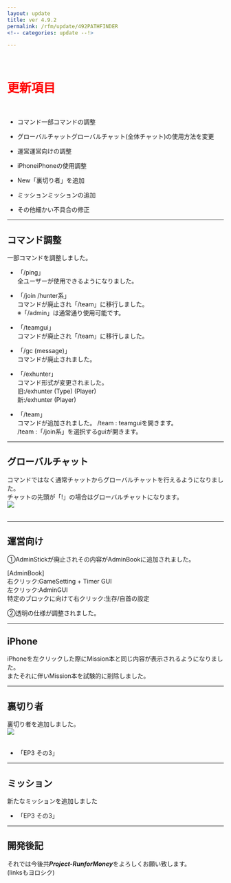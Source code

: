 ```yaml
---
layout: update
title: ver 4.9.2
permalink: /rfm/update/492PATHFINDER 
<!-- categories: update --!> 

---
```

<br>
<h1 id="1"><font color="red">更新項目</font></h1><br>

+ <span class="red-badge">コマンド</span>一部コマンドの調整     

+ <span class="blue-badge">グローバルチャット</span>グローバルチャット(全体チャット)の使用方法を変更   

+ <span class="green-badge">運営</span>運営向けの調整   

+ <span class="blue-badge">iPhone</span>iPhoneの使用調整   

+ <span class="yellow-badge">New</span>「裏切り者」を追加     

+ <span class="red-badge">ミッション</span>ミッションの追加  

+ <span class="green-badge">その他</span>細かい不具合の修正 

----------------------------------------------------
## コマンド調整    

一部コマンドを調整しました。    

+ 「/ping」  
全ユーザーが使用できるようになりました。

+ 「/join /hunter系」  
コマンドが廃止され「/team」に移行しました。  
※「/admin」は通常通り使用可能です。  

+ 「/teamgui」  
コマンドが廃止され「/team」に移行しました。  

+ 「/gc (message)」  
コマンドが廃止されました。    

+ 「/exhunter」  
コマンド形式が変更されました。  
旧:/exhunter (Type) (Player)  
新:/exhunter (Player)  

+ 「/team」  
コマンドが追加されました。
/team : teamguiを開きます。  
/team <player>:「/join系」を選択するguiが開きます。  

----------------------------------------------------
## グローバルチャット      

コマンドではなく通常チャットからグローバルチャットを行えるようになりました。  
チャットの先頭が「!」の場合はグローバルチャットになります。  
<a><img src="https://web.njj12.net/public/images/rfm/globalchat.png"></a><br><br>

----------------------------------------------------
## 運営向け      

①AdminStickが廃止されその内容がAdminBookに追加されました。  

[AdminBook]  
右クリック:GameSetting + Timer GUI  
左クリック:AdminGUI  
特定のブロックに向けて右クリック:生存/自首の設定  

②透明の仕様が調整されました。  

----------------------------------------------------
## iPhone      

iPhoneを左クリックした際にMission本と同じ内容が表示されるようになりました。  
またそれに伴いMission本を試験的に削除しました。  


----------------------------------------------------
## 裏切り者  

裏切り者を追加しました。  
<a><img src="https://web.njj12.net/public/images/rfm/uragiri.png"></a><br><br>
+ 「EP3 その3」

----------------------------------------------------
## ミッション  

新たなミッションを追加しました  

+ 「EP3 その3」


----------------------------------------------------
## 開発後記  





それでは今後共***Project-RunforMoney***をよろしくお願い致します。<br>
(linksもヨロシク)
